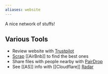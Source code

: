 ```yaml
---
aliases: website
---
```

A nice network of stuffs!
## Various Tools
* Review website with [Trustpilot](https://www.trustpilot.com/)
* [Scrap](https://github.com/digital-engineering/airbnb-scraper) [[AirBnb]] to find the best ones
* Share files with people nearby with [PairDrop](https://pairdrop.net/)
* See [[AS]] info with [[Cloudflare]] [Radar](https://radar.cloudflare.com)
